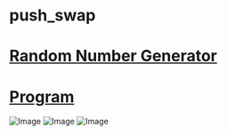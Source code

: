 # push_swap

# [Random Number Generator](https://numbergenerator.org/)

# [Program](https://github.com/elijahkash/push_swap_gui)


![Image](https://i.hizliresim.com/fykl7pa.png)
![Image](https://i.hizliresim.com/3ehwzpx.png)
![Image](https://i.hizliresim.com/n7paqp8.png)




